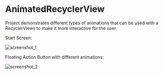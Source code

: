 # AnimatedRecyclerView
Project demonstrates different types of animations that can be used with a RecyclerViews to make it more interactive for the user.

Start Screen: 

![screenshot_1](https://user-images.githubusercontent.com/31159892/44617017-039e1100-a879-11e8-90e6-1ab96f7d70f6.png)

Floating Action Button with different animations:

![screenshot_2](https://user-images.githubusercontent.com/31159892/44617023-229ca300-a879-11e8-9729-1fa9e1db8988.png)
